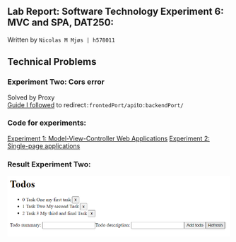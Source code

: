 ## Lab Report: Software Technology Experiment 6: MVC and SPA, DAT250:

Written by `Nicolas M Mjøs | h578011`

## Technical Problems

### Experiment Two: Cors error

Solved by Proxy \
[Guide I followed](https://angular.io/guide/build#proxying-to-a-backend-server) to redirect`:frontedPort/api`to`:backendPort/`

### Code for experiments:

[Experiment 1: Model-View-Controller Web Applications](./ExperimentOne/)
[Experiment 2: Single-page applications](./ExperimentTwo/)

### Result Experiment Two:

![result.png](./images/ResultExperimentTwo.png)
